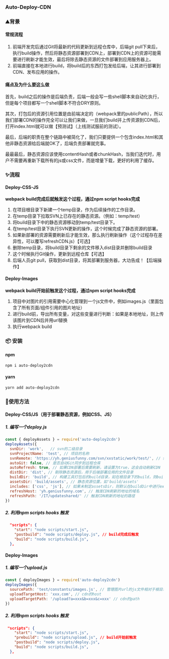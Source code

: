 ### Auto-Deploy-CDN

### ⛰️背景

#### 常规流程

1. 前端开发完后通过Git将最新的代码更新到远程仓库中，后端git pull下来后，执行build操作，然后将静态资源部署到CDN上，部署到CDN上的资源可能需要进行刷新才能生效，最后将除去静态资源的文件部署到应用服务器上。
2. 前端直接在本地进行build，将build后的东西打包发给后端，让其进行部署到CDN、发布应用的操作。

#### 痛点及为什么要这么做

首先，build之后的操作是后端负责，后端一般会写一些shell脚本来自动化执行，但是每个项目都写一个shell脚本不符合DRY原则。

其次，打包后的资源引用位置是由前端决定的（webpack里的publicPath），所以我们部署CDN的操作完全可以让我们来做，一旦我们build并上传资源到CDN后，打开index.html就可以做【预测试】（上线测试服前的测试）。

最后，后端的职责在整个链路中被简化了，我们只要提供一个包含index.html和其他非静态资源给后端就OK了，后端负责部署就完事。

最最最后，静态资源应该使用contentHash或者chunkHash，当我们迭代时，用户不需要再重新下载所有的js或css文件，而是增量下载，更好的利用了缓存。

### ✨流程

#### Deploy-CSS-JS

**webpack build完成后就触发这个过程，通过npm script hooks完成**

1. 在项目根目录下新建一个temp目录，作为后续操作的工作目录。
2. 在temp目录下拉取SVN上已存在的静态资源。（例如：temp/test）
3. 将build目录下中的静态资源移动到temp/test目录下。
4. 在temp/test目录下执行SVN更新的操作，这个时候完成了静态资源的部署。
5. 如果新部署的资源需要刷新后才能生效，那么执行刷新操作（这个过程存在差异性，可以覆写refreshCDN.js）【可选】
6. 删除temp目录，将build目录下剩余的文件移入dist目录并删除build目录
7. 这个时候执行Git操作，更新到远程仓库【可选】
8. 后端人员git pull，获取到dist目录，将其部署到服务器，大功告成！【后端操作】

#### Deploy-Images

**webpack build开始前触发这个过程，通过npm script hooks完成**

1. 项目中对图片的引用需要中心化管理到一个js文件中，例如images.js（里面包含了所有页面/组件引用的图片地址）
2. 进行build前，导出所有变量，对这些变量进行判断：如果是本地地址，则上传该图片到CDN后并用url替换
3. 执行webpack build

### 📦 安装 

#### npm

```bash
npm i auto-deploy2cdn
```

#### yarn

```bash
yarn add auto-deploy2cdn
```

### 🔨使用方法

#### Deploy-CSS/JS（用于部署静态资源，例如CSS、JS）

##### 1. 编写一个deploy.js

```javascript
const { deployAssets } = require('auto-deploy2cdn')
deployAssets({
  svnDir: 'work',	// svn的二级目录
  svnProjectName: 'test', // 项目的名称
  svnRemote: 'https://yh.geniusfunny.com/svn/xxstatic/work/test/', // svn仓库的远程地址
  autoGit: false, // 是否自动Git同步到远程仓库
  autoRefresh: true, // 如果CDN部署后需要刷新，请设置为true，这会自动刷新CDN
  distDir: 'dist', // 剔除静态资源后，用于后端部署应用的文件目录
  buildDir: 'build', // 构建工具打包后的build目录，如在根目录下的build，则buildDir为'build'
  assetsDir: 'build/assets', // 静态资源位置，如'build/assets'
  includes: ['css', 'js'], // 如果未制定assetsDir，则默认在buildDir中进行exclude操作，非includes包含的文件类型的文件将不会被上传到CDN
  refreshHost: 'yh.geniusfunny.com', // 触发CDN刷新的地址的域名
  refreshPath: '/IT/updateshared/' // 触发CDN刷新的地址的路径
})
```

##### 2. 利用npm scripts hooks 触发

```json
  "scripts": {
    "start": "node scripts/start.js",
    "postbuild": "node scripts/deploy.js", // build完成后触发
    "build": "node scripts/build.js",
  },
```

#### Deploy-Images

##### 1. 编写一个upload.js

```js
const { deployImages } = require('auto-deploy2cdn')
deployImages({
  sourcePath: 'test/constants/images.js', // 管理图片url的js文件相对于根目录的位置
  uploadTargetHost: 'xxx.com', // cdn的host
  uploadTargetPath: '/upload?a=xxx&b=xxx&c=xxx' // cdn的path
})
```

##### 2. 利用npm scripts hooks 触发

```json
 "scripts": {
    "start": "node scripts/start.js",
    "prebuild": "node scripts/upload.js", // build开始前触发
    "postbuild": "node scripts/deploy.js", 
    "build": "node scripts/build.js",
  },
```